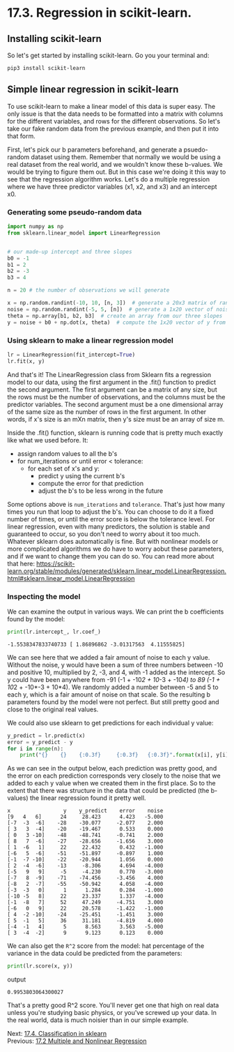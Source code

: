 # 17.3. Regression in scikit-learn.

## Installing scikit-learn
So let's get started by installing scikit-learn. Go you your terminal and:
```text
pip3 install scikit-learn
```

## Simple linear regression in scikit-learn
To use scikit-learn to make a linear model of this data is super easy. The only issue is that the data needs to be 
formatted into a matrix with columns for the different variables, and rows for the different observations. So let's 
take our fake random data from the previous example, and then put it into that form. 

First, let's pick our b parameters beforehand, and generate a psuedo-random dataset using them. Remember that normally
we would be using a real dataset from the real world, and we wouldn't know these b-values. We would be trying to figure
them out. But in this case we're doing it this way to see that the regression algorithm works. Let's do a multiple 
regression where we have three predictor variables (x1, x2, and x3) and an intercept x0.

### Generating some pseudo-random data
```python
import numpy as np
from sklearn.linear_model import LinearRegression


# our made-up intercept and three slopes
b0 = -1
b1 = 2
b2 = -3
b3 = 4

n = 20 # the number of observations we will generate

x = np.random.randint(-10, 10, [n, 3])  # generate a 20x3 matrix of random integers between -10 and 10
noise = np.random.randint(-5, 5, [n])  # generate a 1x20 vector of noise to add to the y value
theta = np.array[b1, b2, b3]  # create an array from our three slopes
y = noise + b0 + np.dot(x, theta)  # compute the 1x20 vector of y from y = b0 + b1*x1 + b2*x2 + b3*x3
```

### Using sklearn to make a linear regression model
```python
lr = LinearRegression(fit_intercept=True)
lr.fit(x, y)
```
And that's it! The LinearRegression class from Sklearn fits a regression model to our data, using the first argument
in the .fit() function to predict the second argument. The first argument can be a matrix of any size, but the 
rows must be the number of observations, and the columns must be the predictor variables. The second argument must be a 
one dimensional array of the same size as the number of rows in the first argument. In other words, if x's size is 
an mXn matrix, then y's size must be an array of size m.

Inside the .fit() function, sklearn is running code that is pretty much exactly like what we used
before. It:
- assign random values to all the b's
- for num_iterations or until error < tolerance:
  - for each set of x's and y:
    - predict y using the current b's
    - compute the error for that prediction
    - adjust the b's to be less wrong in the future

Some options above is `num_iterations` and `tolerance`. That's just how many times you run that loop to adjust the b's.
You can choose to do it a fixed number of times, or until the error score is below the tolerance level. For linear 
regression, even with many predictors, the solution is stable and guaranteed to occur, so you don't need to worry 
about it too much. Whatever sklearn does automatically is fine. But with nonlinear models or more complicated algorithms
we do have to worry aobut these parameters, and if we want to change them you can do so. You can read more about that 
here:
https://scikit-learn.org/stable/modules/generated/sklearn.linear_model.LinearRegression.html#sklearn.linear_model.LinearRegression

### Inspecting the model
We can examine the output in various ways. We can print the b coefficients found by the model:
```python
print(lr.intercept_, lr.coef_)
```
```text
-1.5538347833740733 [ 1.86896862 -3.01317563  4.11555825]
```
We can see here that we added a fair amount of noise to each y value. Without the noise, y would have been a sum of 
three numbers between -10 and positive 10, multiplied by 2, -3, and 4, with -1 added as the intercept. So y could have
been anywhere from -91 (-1 + -10*2 + 10*-3 + -10*4) to 89 (-1 + 10*2 + -10*-3 + 10*4). We randomly added a number 
between -5 and 5 to each y, which is a fair amount of noise on that scale. So the resulting b parameters found by the 
model were not perfect. But still pretty good and close to the original real values.

We could also use sklearn to get predictions for each individual y value:
```python
y_predict = lr.predict(x)
error = y_predict - y
for i in range(n):
	print("{}    {}    {:0.3f}     {:0.3f}   {:0.3f}".format(x[i], y[i], y_predict[i], error[i], noise[i]))
```
As we can see in the output below, each prediction was pretty good, and the error on each prediction corresponds 
very closely to the noise that we added to each y value when we created them in the first place. So to the extent that
there was structure in the data that could be predicted (the b-values) the linear regression found it pretty well.
```text
x                 y    y_predict    error    noise
[9   4   6]      24     28.423      4.423   -5.000
[-7  -3  -6]    -28    -30.077     -2.077    2.000
[ 3   3  -4]    -20    -19.467      0.533    0.000
[ 0   3 -10]    -48    -48.741     -0.741    2.000
[ 8   7  -6]    -27    -28.656     -1.656    3.000
[ 1  -6   1]     22     22.432      0.432   -1.000
[-6   5  -6]    -51    -51.897     -0.897    1.000
[-1  -7 -10]    -22    -20.944      1.056    0.000
[ 2  -4  -6]    -13     -8.306      4.694   -4.000
[-5   9   9]     -5     -4.230      0.770   -3.000
[-7   8  -9]    -71    -74.456     -3.456    4.000
[-8   2  -7]    -55    -50.942      4.058   -4.000
[-3  -3   0]      1      1.284      0.284   -1.000
[-10 -5   8]     22     23.337      1.337   -4.000
[-1  -8   7]     52     47.249     -4.751    3.000
[-6   0   9]     22     20.578     -1.422   -1.000
[ 4  -2 -10]    -24    -25.451     -1.451    3.000
[ 5  -1   5]     36     31.181     -4.819    4.000
[-4  -1   4]      5      8.563      3.563   -5.000
[ 3  -4  -2]      9      9.123      0.123    0.000
```

We can also get the `R^2` score from the model: hat percentage of the variance in the data could be predicted from the 
parameters:
```python
print(lr.score(x, y))
```
output
```text
0.9953803064300027
```
That's a pretty good R^2 score. You'll never get one that high on real data unless you're studying basic physics, or 
you've screwed up your data. In the real world, data is much noisier than in our simple example.

Next: [17.4. Classification in sklearn](17.4.%20Classification%20in%20sklearn.md)<br>
Previous: [17.2 Multiple and Nonlinear Regression](17.2.%20Multiple%20and%20Logistic%20Regression.md)

